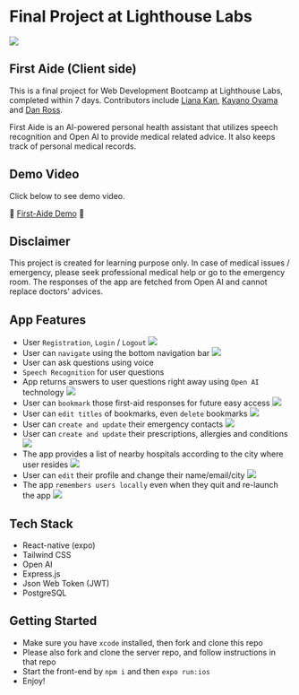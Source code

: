 # Final Project at Lighthouse Labs

![](/docs/banner.png)

## First Aide (Client side)

This is a final project for Web Development Bootcamp at Lighthouse Labs, completed within 7 days. Contributors include [Liana Kan](https://github.com/lianaa98), [Kayano Oyama](https://github.com/suefrontend) and [Dan Ross](https://github.com/DanRoss88).

First Aide is an AI-powered personal health assistant that utilizes speech recognition and Open AI to provide medical related advice. It also keeps track of personal medical records.

## Demo Video

Click below to see demo video.

🔗 [First-Aide Demo](https://www.youtube.com/watch?v=0kKaE3En4Us) 🔗

## Disclaimer

This project is created for learning purpose only. In case of medical issues / emergency, please seek professional medical help or go to the emergency room. The responses of the app are fetched from Open AI and cannot replace doctors' advices.

## App Features

- User `Registration`, `Login` / `Logout`
  ![](docs/register-logout-login.gif)
- User can `navigate` using the bottom navigation bar
  ![](docs/navigation.gif)
- User can ask questions using voice
- `Speech Recognition` for user questions
- App returns answers to user questions right away using `Open AI` technology
  ![](docs/speech-recognition.gif)
- User can `bookmark` those first-aid responses for future easy access
  ![](docs/bookmarking.gif)
- User can `edit titles` of bookmarks, even `delete` bookmarks
  ![](docs/edit-bookmark.gif)
- User can `create and update` their emergency contacts
  ![](docs/edit-contacts.gif)
- User can `create and update` their prescriptions, allergies and conditions
  ![](docs/edit-medical-record.gif)
- The app provides a list of nearby hospitals according to the city where user resides
  ![](docs/display-hospitals.png)
- User can `edit` their profile and change their name/email/city
  ![](docs/edit-profile.gif)
- The app `remembers users locally` even when they quit and re-launch the app
  ![](docs/user-recognition.gif)

## Tech Stack

- React-native (expo)
- Tailwind CSS
- Open AI
- Express.js
- Json Web Token (JWT)
- PostgreSQL

## Getting Started

- Make sure you have `xcode` installed, then fork and clone this repo
- Please also fork and clone the server repo, and follow instructions in that repo
- Start the front-end by `npm i` and then `expo run:ios`
- Enjoy!
